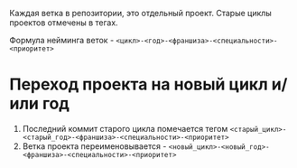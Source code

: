 Каждая ветка в репозитории, это отдельный проект. Старые циклы проектов отмечены в тегах.

Формула нейминга веток - `<цикл>-<год>-<франшиза>-<специальности>-<приоритет>`

# Переход проекта на новый цикл и/или год

1. Последний коммит старого цикла помечается тегом `<старый_цикл>-<старый_год>-<франшиза>-<специальности>-<приоритет>`
2. Ветка проекта переименовывается - `<новый_цикл>-<новый_год>-<франшиза>-<специальности>-<приоритет>`
